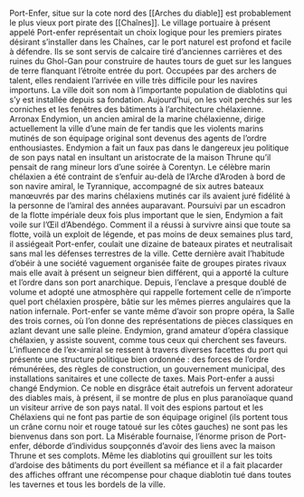 Port-Enfer, situe sur la cote nord des [[Arches du diable]] est probablement le plus vieux port pirate des [[Chaînes]].
Le village portuaire à présent appelé Port-enfer représentait un choix logique pour les premiers pirates désirant s’installer dans les Chaînes, car le port naturel est profond et facile à défendre. Ils se sont servis de calcaire tiré d’anciennes carrières et des ruines du Ghol-Gan pour construire de hautes tours de guet sur les langues de terre flanquant l’étroite entrée du port. Occupées par des archers de talent, elles rendaient l’arrivée en ville très difficile pour les navires importuns. La ville doit son nom à l’importante population de diablotins qui s’y est installée depuis sa fondation. Aujourd’hui, on les voit perchés sur les corniches et les fenêtres des bâtiments à l’architecture chélaxienne.
Arronax Endymion, un ancien amiral de la marine chélaxienne, dirige actuellement la ville d’une main de fer tandis que les violents marins mutinés de son équipage original sont devenus des agents de l’ordre enthousiastes. Endymion a fait un faux pas dans le dangereux jeu politique de son pays natal en insultant un aristocrate de la maison Thrune qu’il pensait de rang mineur lors d’une soirée à Corentyn. Le célèbre marin chélaxien a été contraint de s’enfuir au-delà de l’Arche d’Aroden à bord de son navire amiral, le Tyrannique, accompagné de six autres bateaux manœuvrés par des marins chélaxiens mutinés car ils avaient juré fidélité à la personne de l’amiral des années auparavant. Poursuivi par un escadron de la flotte impériale deux fois plus important que le sien, Endymion a fait voile sur l’Œil d’Abendégo. Comment il a réussi à survivre ainsi que toute sa flotte, voilà un exploit de légende, et pas moins de deux semaines plus tard, il assiégeait Port-enfer, coulait une dizaine de bateaux pirates et neutralisait sans mal les défenses terrestres de la ville. Cette dernière avait l’habitude d’obéir à une société vaguement organisée faite de groupes pirates rivaux mais elle avait à présent un seigneur bien différent, qui a apporté la culture et l’ordre dans son port anarchique.
Depuis, l’enclave a presque doublé de volume et adopté une atmosphère qui rappelle fortement celle de n’importe quel port chélaxien prospère, bâtie sur les mêmes pierres angulaires que la nation infernale. Port-enfer se vante même d’avoir son propre opéra, la Salle des trois cornes, où l’on donne des représentations de pièces classiques en azlant devant une salle pleine. Endymion, grand amateur d’opéra classique chélaxien, y assiste souvent, comme tous ceux qui cherchent ses faveurs. L’influence de l’ex-amiral se ressent à travers diverses facettes du port qui présente une structure politique bien ordonnée : des forces de l’ordre rémunérées, des règles de construction, un gouvernement municipal, des installations sanitaires et une collecte de taxes. Mais Port-enfer a aussi changé Endymion. Ce noble en disgrâce était autrefois un fervent adorateur des diables mais, à présent, il se montre de plus en plus paranoïaque quand un visiteur arrive de son pays natal. Il voit des espions partout et les Chélaxiens qui ne font pas partie de son équipage originel (ils portent tous un crâne cornu noir et rouge tatoué sur les côtes gauches) ne sont pas les bienvenus dans son port. La Misérable fournaise, l’énorme prison de Port-enfer, déborde d’individus soupçonnés d’avoir des liens avec la maison Thrune et ses complots. Même les diablotins qui grouillent sur les toits d’ardoise des bâtiments du port éveillent sa méfiance et il a fait placarder des affiches offrant une récompense pour chaque diablotin tué dans toutes les tavernes et tous les bordels de la ville.